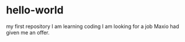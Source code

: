 # hello-world
my first repository
I am learning coding
I am looking for a job
Maxio had given me an offer.
